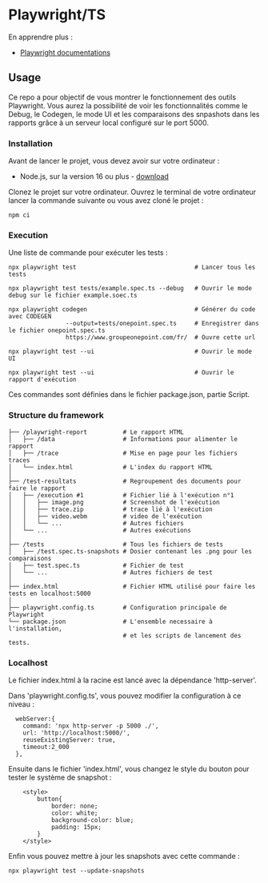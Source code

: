 # Playwright/TS

En apprendre plus :
- [Playwright documentations](https://playwright.dev/docs/intro)

## Usage

Ce repo a pour objectif de vous montrer le fonctionnement des outils Playwright.
Vous aurez la possibilité de voir les fonctionnalités comme le Debug, le Codegen, le mode UI et les comparaisons des snpashots dans les rapports grâce à un serveur local configuré sur le port 5000.

### Installation

Avant de lancer le projet, vous devez avoir sur votre ordinateur : 
- Node.js, sur la version 16 ou plus - [download](https://nodejs.org/fr/)

Clonez le projet sur votre ordinateur. 
Ouvrez le terminal de votre ordinateur lancer la commande suivante ou vous avez cloné le projet :
```
npm ci
```

### Execution

Une liste de commande pour exécuter les tests :


```
npx playwright test                                 # Lancer tous les tests

npx playwright test tests/example.spec.ts --debug   # Ouvrir le mode debug sur le fichier example.soec.ts

npx playwright codegen                              # Générer du code avec CODEGEN
                --output=tests/onepoint.spec.ts     # Enregistrer dans le fichier onepoint.spec.ts
                https://www.groupeonepoint.com/fr/  # Ouvre cette url

npx playwright test --ui                            # Ouvrir le mode UI

npx playwright test --ui                            # Ouvrir le rapport d'exécution

```
Ces commandes sont définies dans le fichier package.json, partie Script.

### Structure du framework
```
├── /playwright-report          # Le rapport HTML
│   ├── /data                   # Informations pour alimenter le rapport
│   ├── /trace                  # Mise en page pour les fichiers traces
│   └── index.html              # L'index du rapport HTML
│
├── /test-resultats             # Regroupement des documents pour faire le rapport
│   ├── /execution #1           # Fichier lié à l'exécution n°1
│   │   ├── image.png           # Screenshot de l'exécution
│   │   ├── trace.zip           # trace lié à l'exécution
│   │   ├── video.webm          # video de l'exécution
│   │   └── ...                 # Autres fichiers
│   └── ...                     # Autres exécutions
│
├── /tests                      # Tous les fichiers de tests
│   ├── /test.spec.ts-snapshots # Dosier contenant les .png pour les comparaisons
│   ├── test.spec.ts            # Fichier de test
│   └── ...                     # Autres fichiers de test
│
├── index.html                  # Fichier HTML utilisé pour faire les tests en localhost:5000
│
├── playwright.config.ts        # Configuration principale de Playwright
└── package.json                # L'ensemble necessaire à l'installation, 
                                # et les scripts de lancement des tests.
```

### Localhost
Le fichier index.html à la racine est lancé avec la dépendance 'http-server'.

Dans 'playwright.config.ts', vous pouvez modifier la configuration à ce niveau :
```
  webServer:{
    command: 'npx http-server -p 5000 ./',
    url: 'http://localhost:5000/',
    reuseExistingServer: true,
    timeout:2_000
  },
```

Ensuite dans le fichier 'index.html', vous changez le style du bouton pour tester le système de snapshot :
```
    <style>
        button{
            border: none;
            color: white;
            background-color: blue;
            padding: 15px;
        }
    </style>
```

Enfin vous pouvez mettre à jour les snapshots avec cette commande :
```
npx playwright test --update-snapshots
```